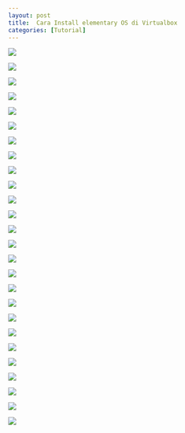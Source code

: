 ```yaml
---
layout: post
title:  Cara Install elementary OS di Virtualbox
categories: [Tutorial]
---
```


![](/images/elementary-os/cara-install-elementary-os-di-virtualbox-1.webp)

![](/images/elementary-os/cara-install-elementary-os-di-virtualbox-2.webp)

![](/images/elementary-os/cara-install-elementary-os-di-virtualbox-3.webp)

![](/images/elementary-os/cara-install-elementary-os-di-virtualbox-4.webp)

![](/images/elementary-os/cara-install-elementary-os-di-virtualbox-5.webp)

![](/images/elementary-os/cara-install-elementary-os-di-virtualbox-6.webp)

![](/images/elementary-os/cara-install-elementary-os-di-virtualbox-7.webp)

![](/images/elementary-os/cara-install-elementary-os-di-virtualbox-8.webp)

![](/images/elementary-os/cara-install-elementary-os-di-virtualbox-9.webp)

![](/images/elementary-os/cara-install-elementary-os-di-virtualbox-10.webp)

![](/images/elementary-os/cara-install-elementary-os-di-virtualbox-11.webp)

![](/images/elementary-os/cara-install-elementary-os-di-virtualbox-12.webp)

![](/images/elementary-os/cara-install-elementary-os-di-virtualbox-13.webp)

![](/images/elementary-os/cara-install-elementary-os-di-virtualbox-14.webp)

![](/images/elementary-os/cara-install-elementary-os-di-virtualbox-15.webp)

![](/images/elementary-os/cara-install-elementary-os-di-virtualbox-16.webp)

![](/images/elementary-os/cara-install-elementary-os-di-virtualbox-.17webp)

![](/images/elementary-os/cara-install-elementary-os-di-virtualbox-18.webp)

![](/images/elementary-os/cara-install-elementary-os-di-virtualbox-19.webp)

![](/images/elementary-os/cara-install-elementary-os-di-virtualbox-20.webp)

![](/images/elementary-os/cara-install-elementary-os-di-virtualbox-21.webp)

![](/images/elementary-os/cara-install-elementary-os-di-virtualbox-22.webp)

![](/images/elementary-os/cara-install-elementary-os-di-virtualbox-23.webp)

![](/images/elementary-os/cara-install-elementary-os-di-virtualbox-24.webp)

![](/images/elementary-os/cara-install-elementary-os-di-virtualbox-25.webp)

![](/images/elementary-os/cara-install-elementary-os-di-virtualbox-26.webp)
